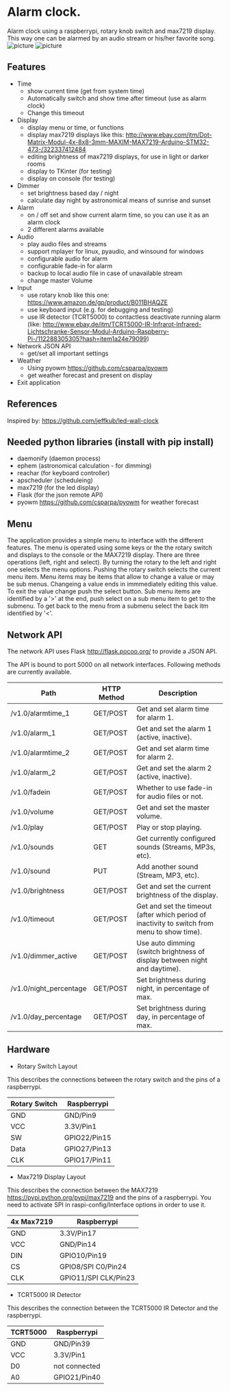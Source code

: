 # Alarm clock. #
Alarm clock using a raspberrypi, rotary knob switch and max7219 display. This way one can be alarmed by an audio stream or his/her favorite song.
![picture](https://user-images.githubusercontent.com/5774591/27263071-374e7136-5463-11e7-8708-2a9dcbfae9c8.jpg)
![picture](https://user-images.githubusercontent.com/5774591/27263072-37634200-5463-11e7-9252-192b698a5c82.jpg)


## Features ##
- Time
  - show current time (get from system time)
  - Automatically switch and show time after timeout (use as alarm clock)
  - Change this timeout
- Display
  - display menu or time, or functions
  - display max7219 displays like this: http://www.ebay.com/itm/Dot-Matrix-Modul-4x-8x8-3mm-MAXIM-MAX7219-Arduino-STM32-473-/322337412484
  - editing brightness of max7219 displays, for use in light or darker rooms
  - display to TKinter (for testing)
  - display on console (for testing)
- Dimmer
  - set brightness based day / night
  - calculate day night by astronomical means of sunrise and sunset
- Alarm 
  - on / off set and show current alarm time, so you can use it as an alarm clock
  - 2 different alarms available
- Audio
  - play audio files and streams
  - support mplayer for linux, pyaudio, and winsound for windows
  - configurable audio for alarm
  - configurable fade-in for alarm
  - backup to local audio file in case of unavailable stream
  - change master Volume
- Input
  - use rotary knob like this one: https://www.amazon.de/gp/product/B011BHAQZE
  - use keyboard input (e.g. for debugging and testing)
  - use IR detector (TCRT5000) to contactless deactivate running alarm (like: http://www.ebay.de/itm/TCRT5000-IR-Infrarot-Infrared-Lichtschranke-Sensor-Modul-Arduino-Raspberry-Pi-/112288305305?hash=item1a24e79099)
- Network JSON API
  - get/set all important settings
- Weather
  - Using pyowm https://github.com/csparpa/pyowm
  - get weather forecast and present on display
- Exit application


## References ##
Inspired by: https://github.com/jeffkub/led-wall-clock

## Needed python libraries (install with pip install) ##
- daemonify (daemon process)
- ephem (astronomical calculation - for dimming)
- reachar (for keyboard controller)
- apscheduler (scheduleing)
- max7219 (for the led display)
- Flask (for the json remote API)
- pyowm https://github.com/csparpa/pyowm for weather forecast

## Menu ##
The application provides a simple menu to interface with the different features. 
The menu is operated using some keys or the the rotary switch and displays to the console or the MAX7219 display.
There are three operations (left, right and select). By turning the rotary to the left and right one selects the menu options. Pushing the rotary switch selects the current menu item.
Menu items may be items that allow to change a value or may be sub menus. Changeing a value ends in immmediately editing this value. To exit the value change push the select button.
Sub menu items are identified by a '>' at the end, push select on a sub menu item to get to the submenu. To get back to the menu from a submenu select the back itm identified by '<'.

## Network API ##
The network API uses Flask http://flask.pocoo.org/ to provide a JSON API. 

The API is bound to port 5000 on all network interfaces. Following methods are currently available.

|Path|HTTP Method|Description|
|---|---|---|
|/v1.0/alarmtime_1|GET/POST|Get and set alarm time for alarm 1.|
|/v1.0/alarm_1|GET/POST|Get and set the alarm 1 (active, inactive).|
|/v1.0/alarmtime_2|GET/POST|Get and set alarm time for alarm 2.|
|/v1.0/alarm_2|GET/POST|Get and set the alarm 2 (active, inactive).|
|/v1.0/fadein|GET/POST|Whether to use fade-in for audio files or not.|
|/v1.0/volume|GET/POST|Get and set the master volume.|
|/v1.0/play|GET/POST|Play or stop playing.|
|/v1.0/sounds|GET|Get currently configured sounds (Streams, MP3s, etc).|
|/v1.0/sound|PUT|Add another sound (Stream, MP3, etc).|
|/v1.0/brightness|GET/POST|Get and set the current brightness of the display.|
|/v1.0/timeout|GET/POST|Get and set the timeout (after which period of inactivity to switch from menu to show time).|
|/v1.0/dimmer_active|GET/POST|Use auto dimming (switch brightness of display between night and daytime).|
|/v1.0/night_percentage|GET/POST|Set brightness during night, in percentage of max.|
|/v1.0/day_percentage|GET/POST|Set brightness during day, in percentage of max.|

## Hardware ##
- Rotary Switch Layout

This describes the connections between the rotary switch and the pins of a raspberrypi.

|Rotary Switch|Raspberrypi|
|---|---|
|GND|GND/Pin9|
|VCC|3.3V/Pin1|
|SW|GPIO22/Pin15|
|Data|GPIO27/Pin13|
|CLK|GPIO17/Pin11|

- Max7219 Display Layout

This describes the connection between the MAX7219 https://pypi.python.org/pypi/max7219 and the pins of a raspberrypi.
You need to activate SPI in raspi-config/Interface options in order to use it.

|4x Max7219|Raspberrypi|
|---|---|
|GND|3.3V/Pin17|
|VCC|GND/Pin14|
|DIN|GPIO10/Pin19|
|CS|GPIO8/SPI C0/Pin24|
|CLK|GPIO11/SPI CLK/Pin23|

- TCRT5000 IR Detector

This describes the connection between the TCRT5000 IR Detector and the raspberrypi.

|TCRT5000|Raspberrypi|
|---|---|
|GND|GND/Pin39|
|VCC|3.3V/Pin1|
|D0|not connected|
|A0|GPIO21/Pin40|